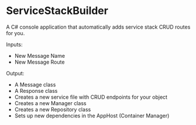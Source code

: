 # ServiceStackBuilder

A C# console application that automatically adds service stack CRUD routes for you.

Inputs:
- New Message Name
- New Message Route

Output:
- A Message class
- A Response class
- Creates a new service file with CRUD endpoints for your object
- Creates a new Manager class
- Creates a new Repository class
- Sets up new dependencies in the AppHost (Container Manager)
